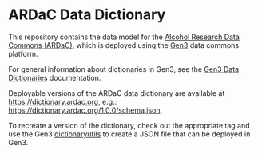 # ARDaC Data Dictionary
This repository contains the data model for the [Alcohol Research Data Commons (ARDaC)](https://ardac.org/), which is deployed using the [Gen3](https://gen3.org) data commons platform.

For general information about dictionaries in Gen3, see the [Gen3 Data Dictionaries](https://gen3.org/resources/user/dictionary/) documentation.

Deployable versions of the ARDaC data dictionary are available at https://dictionary.ardac.org, e.g.: https://dictionary.ardac.org/1.0.0/schema.json.

To recreate a version of the dictionary, check out the appropriate tag and use the Gen3 [dictionaryutils](https://github.com/uc-cdis/dictionaryutils) to create a JSON file that can be deployed in Gen3.


